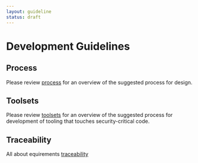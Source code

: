 ```yaml
---
layout: guideline
status: draft
---
```

# Development Guidelines

## Process
Please review [process](process) for an overview of the suggested process for design.

## Toolsets
Please review [toolsets](toolsets) for an overview of the suggested process for development
of tooling that touches security-critical code.

## Traceability
All about equirements [traceability](traceability)
